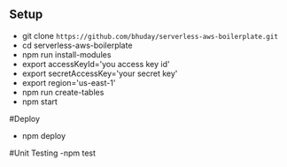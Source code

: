## Setup

- git clone `https://github.com/bhuday/serverless-aws-boilerplate.git`
- cd serverless-aws-boilerplate
- npm run install-modules
- export accessKeyId='you access key id'
- export secretAccessKey='your secret key'
- export region='us-east-1'
- npm run create-tables
- npm start


#Deploy
- npm deploy

#Unit Testing 
-npm test

